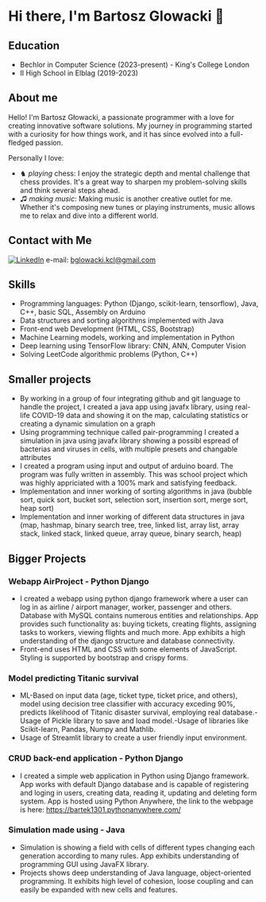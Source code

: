 # Hi there, I'm Bartosz Glowacki 👋

## Education

* Bechlor in Computer Science (2023-present) - King's College London
* II High School in Elblag (2019-2023)

## About me

Hello! I'm Bartosz Głowacki, a passionate programmer with a love for creating innovative software solutions. My journey in programming started with a curiosity for how things work, and it has since evolved into a full-fledged passion.

Personally I love:
- ♞ *playing* chess: I enjoy the strategic depth and mental challenge that chess provides. It's a great way to sharpen my problem-solving skills and think several steps ahead. 
- ♫ *making music*: Making music is another creative outlet for me. Whether it's composing new tunes or playing instruments, music allows me to relax and dive into a different world.

## Contact with Me

[![LinkedIn](https://img.shields.io/badge/LinkedIn-0077B5?style=for-the-badge&logo=linkedin&logoColor=white)](https://www.linkedin.com/in/bartosz-glowacki-kcl/)
e-mail: bglowacki.kcl@gmail.com

## Skills

- Programming languages: Python (Django, scikit-learn, tensorflow), Java, C++, basic SQL, Assembly on Arduino
- Data structures and sorting algorithms implemented with Java
- Front-end web Development (HTML, CSS, Bootstrap)
- Machine Learning models, working and implementation in Python
- Deep learning using TensorFlow library: CNN, ANN, Computer Vision
- Solving LeetCode algorithmic problems (Python, C++)

## Smaller projects

- By working in a group of four integrating github and git language to handle the project, I created a java app using javafx library, using real-life COVID-19 data and showing it on the map, calculating statistics or creating a dynamic simulation on a graph
- Using programming technique called pair-programming I created a simulation in java using javafx library showing a possibl espread of bacterias and viruses in cells, with multiple presets and changable attributes
- I created a program using input and output of arduino board. The program was fully written in assembly. This was school project which was highly appriciated with a 100% mark and satisfying feedback.
- Implementation and inner working of sorting algorithms in java (bubble sort, quick sort, bucket sort, selection sort, insertion sort, merge sort, heap sort)
- Implementation and inner working of different data structures in java (map, hashmap, binary search tree, tree, linked list, array list, array stack, linked stack, linked queue, array queue, binary search, heap)

## Bigger Projects

### Webapp AirProject - Python Django
- I created a webapp using python django framework where a user can log in as airline / airport manager, worker, passenger and others. Database with MySQL contains numerous entities and relationships. App provides such functionality as: buying tickets, creating flights, assigning tasks to workers, viewing flights and much more. App exhibits a high understanding of the django structure and database connectivity. 
- Front-end uses HTML and CSS with some elements of JavaScript. Styling is supported by bootstrap and crispy forms. 

### Model predicting Titanic survival 
- ML-Based on input data (age, ticket type, ticket price, and others), model using decision tree classifier with accuracy exceding 90%, predicts likelihood of Titanic disaster survival, employing real database.-Usage of Pickle library to save and load model.-Usage of libraries like Scikit-learn, Pandas, Numpy and Mathlib.
- Usage of Streamlit library to create a user friendly input environment.


### CRUD back-end application - Python Django
- I created a simple web application in Python using Django framework. App works with default Django database and is capable of registering and loging in users, creating data, reading it, updating and deleting form system. App is hosted using Python Anywhere, the link to the webpage is here: https://bartek1301.pythonanywhere.com/

### Simulation made using - Java
- Simulation is showing a field with cells of different types changing each generation according to many rules. App exhibits understanding of programming GUI using JavaFX library.
- Projects shows deep understanding of Java language, object-oriented programming. It exhibits high level of cohesion, loose coupling and can easily be expanded with new cells and features.
